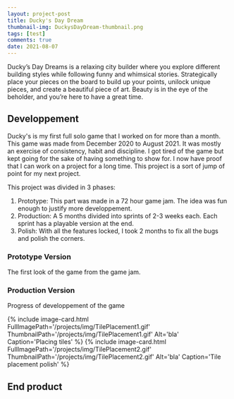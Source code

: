 ```yaml
---
layout: project-post
title: Ducky's Day Dream
thumbnail-img: DuckysDayDream-thumbnail.png
tags: [test]
comments: true
date: 2021-08-07
---
```


Ducky’s Day Dreams is a relaxing city builder where you explore different building styles while following funny and whimsical stories. Strategically place your pieces on the board to build up your points, unilock unique pieces, and create a beautiful piece of art. Beauty is in the eye of the beholder, and you’re here to have a great time.

## Developpement
Ducky's is my first full solo game that I worked on for more than a month. This game was made from December 2020 to August 2021. It was mostly an exercise of consistency, habit and discipline. I got tired of the game but kept going for the sake of having something to show for. I now have proof that I can work on a project for a long time. This project is a sort of jump of point for my next project.

This project was divided in 3 phases:
1. Prototype: This part was made in a 72 hour game jam. The idea was fun enough to justify more developpement.
2. Production: A 5 months divided into sprints of 2-3 weeks each. Each sprint has a playable version at the end.
3. Polish: With all the features locked, I took 2 months to fix all the bugs and polish the corners.

### Prototype Version
The first look of the game from the game jam. 

### Production Version
Progress of developpement of the game
<div class="row">
{% include image-card.html FullImagePath='/projects/img/TilePlacement1.gif' ThumbnailPath='/projects/img/TilePlacement1.gif' Alt='bla' Caption='Placing tiles' %}
{% include image-card.html FullImagePath='/projects/img/TilePlacement2.gif' ThumbnailPath='/projects/img/TilePlacement2.gif' Alt='bla' Caption='Tile placement polish' %}
</div>

## End product


